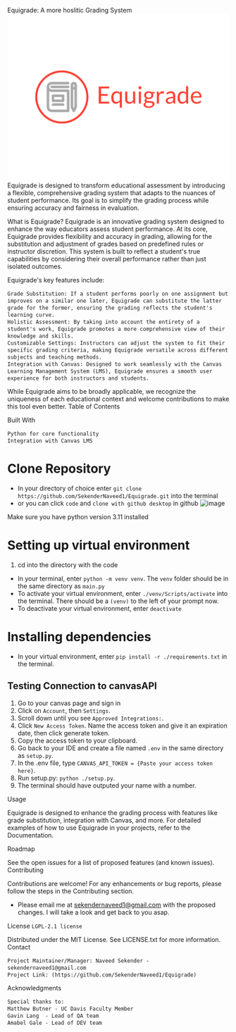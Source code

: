 Equigrade: A more hoslitic Grading System
![alt text](https://github.com/SekenderNaveed1/Equigrade/blob/main/Logo.png)
Equigrade is designed to transform educational assessment by introducing a flexible, comprehensive grading system that adapts to the nuances of student performance. Its goal is to simplify the grading process while ensuring accuracy and fairness in evaluation.

What is Equigrade?
Equigrade is an innovative grading system designed to enhance the way educators assess student performance. At its core, Equigrade provides flexibility and accuracy in grading, allowing for the substitution and adjustment of grades based on predefined rules or instructor discretion. This system is built to reflect a student's true capabilities by considering their overall performance rather than just isolated outcomes.

Equigrade's key features include:

    Grade Substitution: If a student performs poorly on one assignment but improves on a similar one later, Equigrade can substitute the latter grade for the former, ensuring the grading reflects the student's learning curve.
    Holistic Assessment: By taking into account the entirety of a student's work, Equigrade promotes a more comprehensive view of their knowledge and skills.
    Customizable Settings: Instructors can adjust the system to fit their specific grading criteria, making Equigrade versatile across different subjects and teaching methods.
    Integration with Canvas: Designed to work seamlessly with the Canvas Learning Management System (LMS), Equigrade ensures a smooth user experience for both instructors and students.

While Equigrade aims to be broadly applicable, we recognize the uniqueness of each educational context and welcome contributions to make this tool even better.
Table of Contents

Built With

    Python for core functionality
    Integration with Canvas LMS

# Clone Repository

- In your directory of choice enter 
``` git clone https://github.com/SekenderNaveed1/Equigrade.git ``` into the terminal
- or you can click ``` code ``` and ``` clone with github desktop ``` in github
![image](https://github.com/SekenderNaveed1/Equigrade/assets/99291169/f9493a75-7701-41d9-8097-cc2ce04c6a93)

Make sure you have python version 3.11 installed

# Setting up virtual environment

1. cd into the directory with the code
- In your terminal, enter ``` python -m venv venv ```.  The ``` venv ``` folder should be in the same directory as ``` main.py ```
- To activate your virtual environment, enter ``` ./venv/Scripts/activate ``` into the terminal.  There should be a ``` (venv) ``` to the left of your prompt now.
- To deactivate your virtual environment, enter ``` deactivate ```

# Installing dependencies

- In your virtual environment, enter ``` pip install -r ./requirements.txt ``` in the terminal.  

## Testing Connection to canvasAPI
1. Go to your canvas page and sign in
2. Click on ``` Account ```, then ``` Settings ```.
3. Scroll down until you see ``` Approved Integrations: ```.
4. Click ``` New Access Token ```.  Name the access token and give it an expiration date, then click generate token.
5. Copy the access token to your clipboard.
6. Go back to your IDE and create a file named ``` .env ``` in the same directory as ``` setup.py ```.
7. In the .env file, type ``` CANVAS_API_TOKEN = {Paste your access token here} ```.
8. Run setup.py: ``` python ./setup.py ```.
9. The terminal should have outputed your name with a number.


Usage

Equigrade is designed to enhance the grading process with features like grade substitution, integration with Canvas, and more. For detailed examples of how to use Equigrade in your projects, refer to the Documentation.


Roadmap

See the open issues for a list of proposed features (and known issues).
Contributing

Contributions are welcome! For any enhancements or bug reports, please follow the steps in the Contributing section.
- Please email me at sekendernaveed1@gmail.com with the proposed changes. I will take a look and get back to you asap.

License ```LGPL-2.1 license```

Distributed under the MIT License. See LICENSE.txt for more information.
Contact

    Project Maintainer/Manager: Naveed Sekender - sekendernaveed1@gmail.com
    Project Link: (https://github.com/SekenderNaveed1/Equigrade)

Acknowledgments

    Special thanks to:
    Matthew Butner - UC Davis Faculty Member
    Gavin Lang  - Lead of QA team
    Amabel Gale - Lead of DEV team
